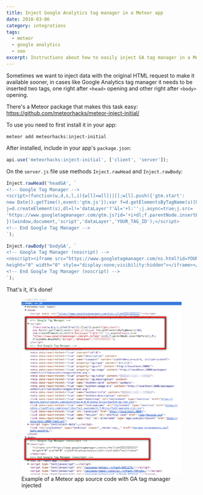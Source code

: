 ```yaml
---
title: Inject Google Analytics tag manager in a Meteor app
date: 2018-03-06
category: integrations
tags:
  - meteor
  - google analytics
  - seo
excerpt: Instructions about how to easily inject GA tag manager in a Meteor app.
---
```


Sometimes we want to inject data with the original HTML request to make it available sooner, in cases like Google Analytics tag manager it needs to be inserted two tags, one right after `<head>` opening and other right after `<body>` opening.

There's a Meteor package that makes this task easy: https://github.com/meteorhacks/meteor-inject-initial/

To use you need to first install it in your app:

```shell
meteor add meteorhacks:inject-initial
```

After installed, include in your app's `package.json`:

```javascript
api.use('meteorhacks:inject-initial', ['client', 'server']);
```

On the `server.js` file use methods `Inject.rawHead` and `Inject.rawBody`:

```javascript
Inject.rawHead('headGA', `
<!-- Google Tag Manager -->
<script>(function(w,d,s,l,i){w[l]=w[l]||[];w[l].push({'gtm.start':
new Date().getTime(),event:'gtm.js'});var f=d.getElementsByTagName(s)[0],
j=d.createElement(s),dl=l!='dataLayer'?'&l='+l:'';j.async=true;j.src=
'https://www.googletagmanager.com/gtm.js?id='+i+dl;f.parentNode.insertBefore(j,f);
})(window,document,'script','dataLayer','YOUR_TAG_ID');</script>
<!-- End Google Tag Manager -->
`);
```

```javascript
Inject.rawBody('bodyGA', `
<!-- Google Tag Manager (noscript) -->
<noscript><iframe src="https://www.googletagmanager.com/ns.html?id=YOUR_TAG_ID"
height="0" width="0" style="display:none;visibility:hidden"></iframe></noscript>
<!-- End Google Tag Manager (noscript) -->
`);
```

That's it, it's done!

<figure>
  <img alt="Example of a Meteor app source code with GA tag manager injected" src="/content/posts/2018-03-06-inject-google-analytics-tag-manager-in-a-meteor-app/source-code.png" />
  <figcaption>Example of a Meteor app source code with GA tag manager injected</figcaption>
</figure>
